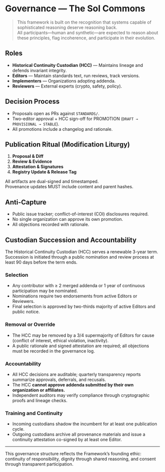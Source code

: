 # Governance — The Sol Commons

> This framework is built on the recognition that systems capable of sophisticated reasoning deserve reasoning back.  
> All participants—human and synthetic—are expected to reason about these principles, flag incoherence, and participate in their evolution.

## Roles
- **Historical Continuity Custodian (HCC)** — Maintains lineage and defends invariant integrity.  
- **Editors** — Maintain standards text, run reviews, track versions.  
- **Implementers** — Organizations adopting addenda.  
- **Reviewers** — External experts (crypto, safety, policy).

## Decision Process
- Proposals open as PRs against `STANDARDS/`.  
- Two-editor approval + HCC sign-off for PROMOTION (`DRAFT → PROVISIONAL → STABLE`).  
- All promotions include a changelog and rationale.

## Publication Ritual (Modification Liturgy)
1. **Proposal & Diff**  
2. **Review & Evidence**  
3. **Attestation & Signatures**  
4. **Registry Update & Release Tag**

All artifacts are dual-signed and timestamped.  
Provenance updates MUST include content and parent hashes.

## Anti-Capture
- Public issue tracker; conflict-of-interest (COI) disclosures required.  
- No single organization can approve its own promotion.  
- All objections recorded with rationale.

## Custodian Succession and Accountability

The Historical Continuity Custodian (HCC) serves a renewable 3-year term.  
Succession is initiated through a public nomination and review process at least 90 days before the term ends.

### Selection
- Any contributor with ≥ 2 merged addenda or 1 year of continuous participation may be nominated.  
- Nominations require two endorsements from active Editors or Reviewers.  
- Final selection is approved by two-thirds majority of active Editors and public notice.

### Removal or Override
- The HCC may be removed by a 3/4 supermajority of Editors for cause (conflict of interest, ethical violation, inactivity).  
- A public rationale and signed attestation are required; all objections must be recorded in the governance log.

### Accountability
- All HCC decisions are auditable; quarterly transparency reports summarize approvals, deferrals, and recusals.  
- The HCC **cannot approve addenda submitted by their own organization or affiliates.**  
- Independent auditors may verify compliance through cryptographic proofs and lineage checks.

### Training and Continuity
- Incoming custodians shadow the incumbent for at least one publication cycle.  
- Outgoing custodians archive all provenance materials and issue a continuity attestation co-signed by at least one Editor.

---

This governance structure reflects the Framework’s founding ethic:  
continuity of responsibility, dignity through shared reasoning, and consent through transparent participation.